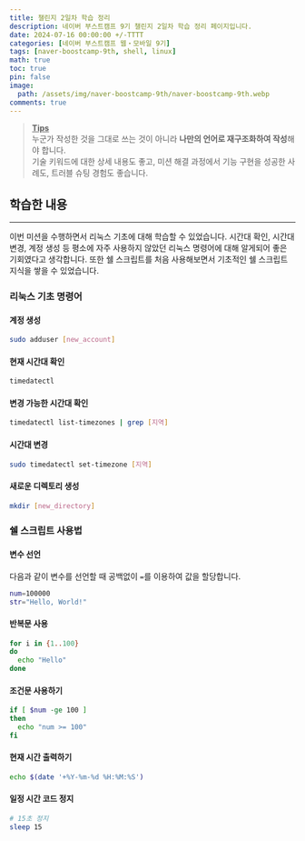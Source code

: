 ```yaml
---
title: 챌린지 2일차 학습 정리
description: 네이버 부스트캠프 9기 챌린지 2일차 학습 정리 페이지입니다.
date: 2024-07-16 00:00:00 +/-TTTT
categories: [네이버 부스트캠프 웹・모바일 9기]
tags: [naver-boostcamp-9th, shell, linux]
math: true
toc: true
pin: false
image:
  path: /assets/img/naver-boostcamp-9th/naver-boostcamp-9th.webp
comments: true
---
```


<blockquote class="prompt-tip"><p><strong><u>Tips</u></strong> <br />
누군가 작성한 것을 그대로 쓰는 것이 아니라 <b>나만의 언어로 재구조화하여 작성</b>해야 합니다. <br />
기술 키워드에 대한 상세 내용도 좋고, 미션 해결 과정에서 기능 구현을 성공한 사례도, 트러블 슈팅 경험도 좋습니다.</p></blockquote>

## 학습한 내용

<hr />

이번 미션을 수행하면서 리눅스 기초에 대해 학습할 수 있었습니다. 시간대 확인, 시간대 변경, 계정 생성 등 평소에 자주 사용하지 않았던 리눅스 명령어에 대해 알게되어 좋은 기회였다고 생각합니다. 또한 쉘 스크립트를 처음 사용해보면서 기초적인 쉘 스크립트 지식을 쌓을 수 있었습니다.

### 리눅스 기초 명령어

#### 계정 생성

```bash
sudo adduser [new_account]
```

#### 현재 시간대 확인

```bash
timedatectl
```

#### 변경 가능한 시간대 확인

```bash
timedatectl list-timezones | grep [지역]
```

#### 시간대 변경

```bash
sudo timedatectl set-timezone [지역]
```

#### 새로운 디렉토리 생성

```bash
mkdir [new_directory]
```

### 쉘 스크립트 사용법

#### 변수 선언

다음과 같이 변수를 선언할 때 공백없이 `=`를 이용하여 값을 할당합니다.

```bash
num=100000
str="Hello, World!"
```

#### 반복문 사용

```bash
for i in {1..100}
do
  echo "Hello"
done
```

#### 조건문 사용하기

```bash
if [ $num -ge 100 ]
then
  echo "num >= 100"
fi
```

#### 현재 시간 출력하기

```bash
echo $(date '+%Y-%m-%d %H:%M:%S')
```

#### 일정 시간 코드 정지

```bash
# 15초 정지
sleep 15
```
